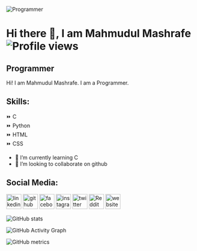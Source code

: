![Programmer](https://pbs.twimg.com/profile_banners/1222442423089008640/1661974441/1080x360)
# Hi there 👋, I am Mahmudul Mashrafe                                     </br> ![Profile views](https://gpvc.arturio.dev/mahmudulmashrafe) 
## Programmer

 

Hi! I am Mahmudul Mashrafe. I am a Programmer.

## Skills: 
⏩ C <br>
⏩ Python <br>
⏩ HTML <br>
⏩ CSS <br>

- 🌱 I’m currently learning C 
- 👯 I’m looking to collaborate on github 

## Social Media:
[<img src='https://play-lh.googleusercontent.com/kMofEFLjobZy_bCuaiDogzBcUT-dz3BBbOrIEjJ-hqOabjK8ieuevGe6wlTD15QzOqw' alt='linkedin' height='40'>](https://www.linkedin.com/in/mahmudulmashrafe/)  [<img src='https://imgs.search.brave.com/uZ3w9kTKDCmR5PrCI-mWJOqkXx_XlT14mNDEaNcRGu0/rs:fit:474:225:1/g:ce/aHR0cHM6Ly90c2Uz/Lm1tLmJpbmcubmV0/L3RoP2lkPU9JUC5j/a2VVRmsteWlkMHZm/V25kNTZ3N3dBSGFI/YSZwaWQ9QXBp' alt='github' height='40'>](https://github.com/mahmudulmashrafe)  [<img src='[(https://www.facebook.com/images/fb_icon_325x325.png)]' alt='facebook' height='40'>](https://www.facebook.com/mahmudulmashrafe)  [<img src='[[https://cdn.jsdelivr.net/npm/simple-icons@3.0.1/icons/instagram.svg](https://imgs.search.brave.com/WkWMEoWESA-wPyfKNDTDLcv0CpL6HoALgLT92SZkxnU/rs:fit:474:225:1/g:ce/aHR0cHM6Ly90c2U0/LmV4cGxpY2l0LmJp/bmcubmV0L3RoP2lk/PU9JUC5hWVZicUVG/YjJNLVNXc0JoX0xh/ZklRSGFIYSZwaWQ9/QXBp](https://imgs.search.brave.com/XMb_j8fR5LhAW5fbdQ9F0neOmMmh0fhjd6GCuetdyaA/rs:fit:478:225:1/g:ce/aHR0cHM6Ly90c2U0/Lm1tLmJpbmcubmV0/L3RoP2lkPU9JUC5q/d1J0cDVTS3Q4RWtR/OTJQRWV3eEt3SGFI/VyZwaWQ9QXBp))' alt='instagram' height='40'>](https://www.instagram.com/mahmudulmashrafe/)  [<img src='[https://cdn.jsdelivr.net/npm/simple-icons@3.0.1/icons/twitter.svg](https://imgs.search.brave.com/izrjl4GrscKpMR1lCII1PjE9Hj0BUTlRBk8poxznhW4/rs:fit:533:225:1/g:ce/aHR0cHM6Ly90c2Uy/Lm1tLmJpbmcubmV0/L3RoP2lkPU9JUC5Q/M0dKWmk4Wi1ER1B4/MUpTM3U1eU9nSGFH/bCZwaWQ9QXBp)' alt='twitter' height='40'>](https://twitter.com/iammashrafe)  [<img src='[https://cdn.jsdelivr.net/npm/simple-icons@3.0.1/icons/reddit.svg](https://imgs.search.brave.com/pYg-7FafPn37MOz9JD6ISKMgFf2WsDk_mbH4c7tzPMM/rs:fit:474:225:1/g:ce/aHR0cHM6Ly90c2Uy/Lm1tLmJpbmcubmV0/L3RoP2lkPU9JUC4w/WG44T0dMUzZNSDhP/aVFIUTczMmpnSGFI/YSZwaWQ9QXBp)' alt='Reddit' height='40'>](https://www.reddit.com/user/MahmudulMashrafe)  [<img src='[https://cdn.jsdelivr.net/npm/simple-icons@3.0.1/icons/icloud.svg](https://1.bp.blogspot.com/-OjfEFnZdq0M/Xt9EKnSI8BI/AAAAAAAAALA/P3kRfyRSDnkl0N7n9GVuj8HHG3Ka4uUgACK4BGAsYHg/Untitled%2B%25282%2529.png)' alt='website' height='40'>](https://mahmudulmashrafe.blogspot.com/)  

![GitHub stats](https://github-readme-stats.vercel.app/api?username=mahmudulmashrafe&show_icons=true)  

![GitHub Activity Graph](https://activity-graph.herokuapp.com/graph?username=mahmudulmashrafe)  

![GitHub metrics](https://metrics.lecoq.io/mahmudulmashrafe)  




